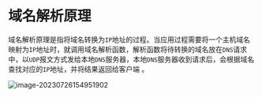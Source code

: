 # 域名解析原理



域名解析原理是指将域名转换为`IP`地址的过程。当应用过程需要将一个主机域名映射为`IP`地址时，就调用域名解析函数，解析函数将待转换的域名放在`DNS`请求中，以`UDP`报文方式发给本地`DNS`服务器，本地`DNS`服务器收到请求后，会根据域名查找对应的`IP`地址，并将结果返回给客户端 。

![image-20230726154951902](https://s2.loli.net/2023/07/28/fiDGtARpuxy7SLb.png)